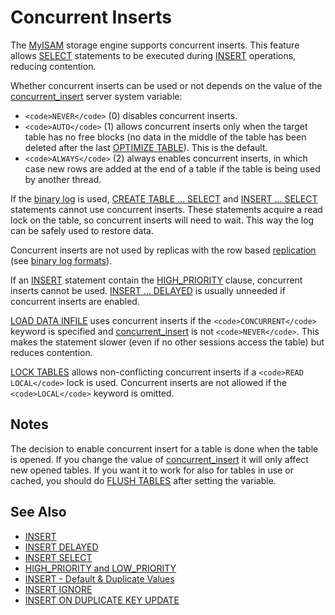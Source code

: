 
# Concurrent Inserts

The [MyISAM](../../../../storage-engines/myisam-storage-engine/myisam-system-variables.md) storage engine supports concurrent inserts. This feature allows [SELECT](../../../../../../general-resources/learning-and-training/training-and-tutorials/advanced-mariadb-articles/development-articles/quality/benchmarks-and-long-running-tests/benchmark-results/select-random-ranges-and-select-random-point.md) statements to be executed during [INSERT](../../built-in-functions/string-functions/insert-function.md) operations, reducing contention.


Whether concurrent inserts can be used or not depends on the value of the [concurrent_insert](../../../../../server-usage/replication-cluster-multi-master/optimization-and-tuning/system-variables/server-system-variables.md#concurrent_insert) server system variable:


* `<code>NEVER</code>` (0) disables concurrent inserts.
* `<code>AUTO</code>` (1) allows concurrent inserts only when the target table has no free blocks (no data in the middle of the table has been deleted after the last [OPTIMIZE TABLE](../../../../../server-usage/replication-cluster-multi-master/optimization-and-tuning/optimizing-tables/optimize-table.md)). This is the default.
* `<code>ALWAYS</code>` (2) always enables concurrent inserts, in which case new rows are added at the end of a table if the table is being used by another thread.


If the [binary log](../../../../storage-engines/innodb/binary-log-group-commit-and-innodb-flushing-performance.md) is used, [CREATE TABLE ... SELECT](../../../vectors/create-table-with-vectors.md#create-table-select) and [INSERT ... SELECT](insert-select.md) statements cannot use concurrent inserts. These statements acquire a read lock on the table, so concurrent inserts will need to wait. This way the log can be safely used to restore data.


Concurrent inserts are not used by replicas with the row based [replication](../../administrative-sql-statements/replication-statements/README.md) (see [binary log formats](../../../../../server-management/server-monitoring-logs/binary-log/binary-log-formats.md)).


If an [INSERT](../../built-in-functions/string-functions/insert-function.md) statement contain the [HIGH_PRIORITY](../changing-deleting-data/high_priority-and-low_priority.md) clause, concurrent inserts cannot be used. [INSERT ... DELAYED](insert-delayed.md) is usually unneeded if concurrent inserts are enabled.


[LOAD DATA INFILE](load-data-into-tables-or-index/load-data-infile.md) uses concurrent inserts if the `<code>CONCURRENT</code>` keyword is specified and [concurrent_insert](../../../../../server-usage/replication-cluster-multi-master/optimization-and-tuning/system-variables/server-system-variables.md#concurrent_insert) is not `<code>NEVER</code>`. This makes the statement slower (even if no other sessions access the table) but reduces contention.


[LOCK TABLES](../../transactions/lock-tables.md) allows non-conflicting concurrent inserts if a `<code>READ LOCAL</code>` lock is used. Concurrent inserts are not allowed if the `<code>LOCAL</code>` keyword is omitted.


## Notes


The decision to enable concurrent insert for a table is done when the table is opened. If you change the value of [concurrent_insert](../../../../../server-usage/replication-cluster-multi-master/optimization-and-tuning/system-variables/server-system-variables.md#concurrent_insert) it will only affect new opened tables. If you want it to work for also for tables in use or cached, you should do [FLUSH TABLES](../../administrative-sql-statements/flush-commands/flush-tables-for-export.md) after setting the variable.


## See Also


* [INSERT](../../built-in-functions/string-functions/insert-function.md)
* [INSERT DELAYED](insert-delayed.md)
* [INSERT SELECT](insert-select.md)
* [HIGH_PRIORITY and LOW_PRIORITY](../changing-deleting-data/high_priority-and-low_priority.md)
* [INSERT - Default & Duplicate Values](insert-default-duplicate-values.md)
* [INSERT IGNORE](insert-ignore.md)
* [INSERT ON DUPLICATE KEY UPDATE](insert-on-duplicate-key-update.md)

